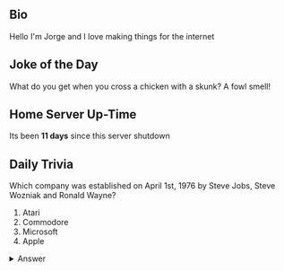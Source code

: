 ## Bio

Hello I'm Jorge and I love making things for the internet

## Joke of the Day

What do you get when you cross a chicken with a skunk? A fowl smell!

## Home Server Up-Time

Its been **11 days** since this server shutdown


## Daily Trivia

Which company was established on April 1st, 1976 by Steve Jobs, Steve Wozniak and Ronald Wayne?
 1. Atari
 2. Commodore
 3. Microsoft
 4. Apple

<details>
  <summary>Answer</summary>
  Apple
</details>
